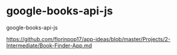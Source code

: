 # google-books-api-js
google-books-api-js

https://github.com/florinpop17/app-ideas/blob/master/Projects/2-Intermediate/Book-Finder-App.md

